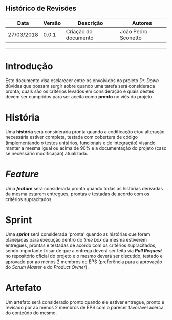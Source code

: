 ## Histórico de Revisões

| Data | Versão | Descrição | Autores |
| --- | --- | --- | --- |
| 27/03/2018 | 0.0.1 | Criação do documento | João Pedro Sconetto |

---

# Introdução
Este documento visa esclarecer entre os envolvidos no projeto _Dr. Down_ dúvidas que possam surgir sobre quando uma tarefa será considerada pronta, quais são os critérios levados em consideração e quais destes devem ser cumpridos para ser aceita como __pronto__ no viés do projeto.

# História
Uma __história__ será considerada pronta quando a codificação e/ou alteração necessária estiver completa, testada com cobertura de código (implementando o testes unitários, funcionais e de integração) visando manter a mesma igual ou acima de 90% e a documentação do projeto (caso se necessário modificação) atualizada.

# _Feature_
Uma **_feature_** será considerada pronta quando todas as histórias derivadas da mesma estarem entregues, prontas e testadas de acordo com os critérios supracitados.

# Sprint
Uma **_sprint_** será considerada 'pronta' quando as histórias que foram planejadas para execução dentro do _time box_ da mesma estiverem entregues, prontas e testadas de acordo com os critérios supracitados, sendo importante frisar de que a entrega deverá ser feita via **_Pull Request_** no repositório oficial do projeto e o mesmo deverá ser discutido, testado e aprovado por ao menos 2 membros de EPS (preferência para a aprovação do _Scrum Master_ e do _Product Owner_).

# Artefato
Um artefato será considerado pronto quando ele estiver entregue, pronto e revisado por ao menos 2 membros de EPS com o parecer favorável acerca do conteúdo do mesmo.